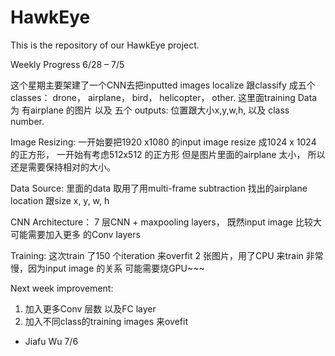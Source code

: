 # HawkEye
This is the repository of our HawkEye project.

Weekly Progress 6/28 – 7/5 

这个星期主要架建了一个CNN去把inputted images localize 跟classify  成五个classes： drone， airplane， bird， helicopter， other. 这里面training Data 为 有airplane 的图片 以及 五个 outputs: 位置跟大小x,y,w,h, 以及  class number. 

 Image Resizing: 一开始要把1920 x1080 的input image resize 成1024 x 1024 的正方形， 一开始有考虑512x512 的正方形 但是图片里面的airplane 太小， 所以还是需要保持相对的大小。 

Data Source: 里面的data 取用了用multi-frame subtraction 找出的airplane location 跟size x, y, w, h 

CNN Architecture： 7 层CNN + maxpooling layers， 既然input image 比较大 可能需要加入更多 的Conv layers 

Training: 这次train 了150 个iteration 来overfit 2 张图片，用了CPU 来train 非常慢，因为input image 的关系 可能需要烧GPU~~~  

Next week improvement: 
1. 加入更多Conv 层数  以及FC layer
2. 加入不同class的training images 来ovefit

- Jiafu Wu 7/6
